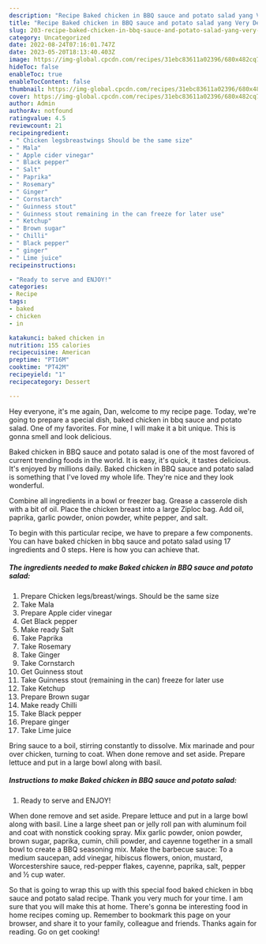 ```yaml
---
description: "Recipe Baked chicken in BBQ sauce and potato salad yang Very Delicious"
title: "Recipe Baked chicken in BBQ sauce and potato salad yang Very Delicious"
slug: 203-recipe-baked-chicken-in-bbq-sauce-and-potato-salad-yang-very-delicious
category: Uncategorized
date: 2022-08-24T07:16:01.747Z
date: 2023-05-20T18:13:40.403Z
image: https://img-global.cpcdn.com/recipes/31ebc83611a02396/680x482cq70/baked-chicken-in-bbq-sauce-and-potato-salad-recipe-main-photo.jpg
hideToc: false
enableToc: true
enableTocContent: false
thumbnail: https://img-global.cpcdn.com/recipes/31ebc83611a02396/680x482cq70/baked-chicken-in-bbq-sauce-and-potato-salad-recipe-main-photo.jpg
cover: https://img-global.cpcdn.com/recipes/31ebc83611a02396/680x482cq70/baked-chicken-in-bbq-sauce-and-potato-salad-recipe-main-photo.jpg
author: Admin
authorAv: notfound
ratingvalue: 4.5
reviewcount: 21
recipeingredient:
- " Chicken legsbreastwings Should be the same size"
- " Mala"
- " Apple cider vinegar"
- " Black pepper"
- " Salt"
- " Paprika"
- " Rosemary"
- " Ginger"
- " Cornstarch"
- " Guinness stout"
- " Guinness stout remaining in the can freeze for later use"
- " Ketchup"
- " Brown sugar"
- " Chilli"
- " Black pepper"
- " ginger"
- " Lime juice"
recipeinstructions:

- "Ready to serve and ENJOY!"
categories:
- Recipe
tags:
- baked
- chicken
- in

katakunci: baked chicken in 
nutrition: 155 calories
recipecuisine: American
preptime: "PT16M"
cooktime: "PT42M"
recipeyield: "1"
recipecategory: Dessert

---
```



Hey everyone, it's me again, Dan, welcome to my recipe page. Today, we're going to prepare a special dish, baked chicken in bbq sauce and potato salad. One of my favorites. For mine, I will make it a bit unique. This is gonna smell and look delicious.

Baked chicken in BBQ sauce and potato salad is one of the most favored of current trending foods in the world. It is easy, it's quick, it tastes delicious. It's enjoyed by millions daily. Baked chicken in BBQ sauce and potato salad is something that I've loved my whole life. They're nice and they look wonderful.

Combine all ingredients in a bowl or freezer bag. Grease a casserole dish with a bit of oil. Place the chicken breast into a large Ziploc bag. Add oil, paprika, garlic powder, onion powder, white pepper, and salt.


To begin with this particular recipe, we have to prepare a few components. You can have baked chicken in bbq sauce and potato salad using 17 ingredients and 0 steps. Here is how you can achieve that.

<!--inarticleads1-->

##### The ingredients needed to make Baked chicken in BBQ sauce and potato salad:

1. Prepare  Chicken legs/breast/wings. Should be the same size
1. Take  Mala
1. Prepare  Apple cider vinegar
1. Get  Black pepper
1. Make ready  Salt
1. Take  Paprika
1. Take  Rosemary
1. Take  Ginger
1. Take  Cornstarch
1. Get  Guinness stout
1. Take  Guinness stout (remaining in the can) freeze for later use
1. Take  Ketchup
1. Prepare  Brown sugar
1. Make ready  Chilli
1. Take  Black pepper
1. Prepare  ginger
1. Take  Lime juice


Bring sauce to a boil, stirring constantly to dissolve. Mix marinade and pour over chicken, turning to coat. When done remove and set aside. Prepare lettuce and put in a large bowl along with basil. 

<!--inarticleads2-->

##### Instructions to make Baked chicken in BBQ sauce and potato salad:


1. Ready to serve and ENJOY!

When done remove and set aside. Prepare lettuce and put in a large bowl along with basil. Line a large sheet pan or jelly roll pan with aluminum foil and coat with nonstick cooking spray. Mix garlic powder, onion powder, brown sugar, paprika, cumin, chili powder, and cayenne together in a small bowl to create a BBQ seasoning mix. Make the barbecue sauce: To a medium saucepan, add vinegar, hibiscus flowers, onion, mustard, Worcestershire sauce, red-pepper flakes, cayenne, paprika, salt, pepper and ½ cup water. 

So that is going to wrap this up with this special food baked chicken in bbq sauce and potato salad recipe. Thank you very much for your time. I am sure that you will make this at home. There's gonna be interesting food in home recipes coming up. Remember to bookmark this page on your browser, and share it to your family, colleague and friends. Thanks again for reading. Go on get cooking!
